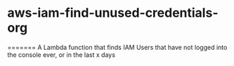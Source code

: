 # aws-iam-find-unused-credentials-org
=======
A Lambda function that finds IAM Users that have not logged into the console ever, or in the last x days
